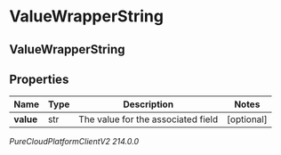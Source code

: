 # ValueWrapperString

## ValueWrapperString

## Properties

|Name | Type | Description | Notes|
|------------ | ------------- | ------------- | -------------|
| **value** | str | The value for the associated field | [optional] |



_PureCloudPlatformClientV2 214.0.0_
